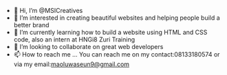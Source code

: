 - 👋 Hi, I’m @MSICreatives
- 👀 I’m interested in creating beautiful websites and helping people build a better brand
- 🌱 I’m currently learning how to build a website using HTML and CSS code, also an intern at HNGi8 Zuri Training
- 💞️ I’m looking to collaborate on great web developers
- 📫 How to reach me ... You can reach me on my contact:08133180574 or via my email:maoluwaseun9@gmail.com

<!---
MSICreatives/MSICreatives is a ✨ special ✨ repository because its `README.md` (this file) appears on your GitHub profile.
You can click the Preview link to take a look at your changes.
--->
